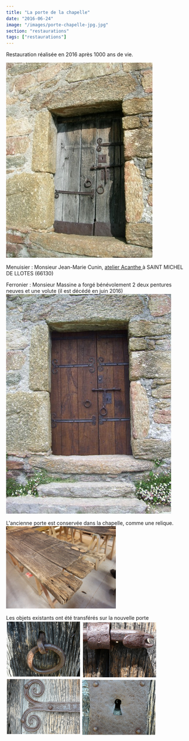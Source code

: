 ```yaml
---
title: "La porte de la chapelle"
date: "2016-06-24"
image: "/images/porte-chapelle-jpg.jpg"
section: "restaurations"
tags: ["restaurations"]
---
```


Restauration réalisée en 2016 après 1000 ans de vie.

<img
  alt
  src="/images/porte-chapelle-jpg.jpg"
  style="width: 400px; height: 533px"
/>

Menuisier : Monsieur Jean-Marie Cunin, <a href="https://www.societe.com/societe/jean-marie-cunin-329742084.html"> atelier Acanthe </a> à SAINT MICHEL DE LLOTES (66130)

Ferronier : Monsieur Massine a forgé bénévolement 2 deux pentures neuves et une volute (il est décédé en juin 2016)
<img
  alt
  src="/images/porte-face-2-jpg.jpg"
  style="width: 451px; height: 600px"
/>

L'ancienne porte est conservée dans la chapelle, comme une relique.
<img
  alt
  src="/images/numa-ro-3-jpg.jpg"
  style="width: 300px; height: 225px"
/>

Les objets existants ont été transférés sur la nouvelle porte
<img
  alt
  src="/images/p1030987-jpg.jpg"
  style="margin: 2px; width: 200px; height: 150px"
/>
<img
  alt
  src="/images/p1030956-jpg.jpg"
  style="
    width: 200px;
    height: 150px;
    margin-right: 2px;
    margin-left: 2px;
  "
/>
<img
  alt
  src="/images/p1030959-jpg.jpg"
  style="margin: 2px; width: 200px; height: 150px"
/>
<img
  alt
  src="/images/p1030986-jpg.jpg"
  style="width: 200px; height: 150px"
/>

